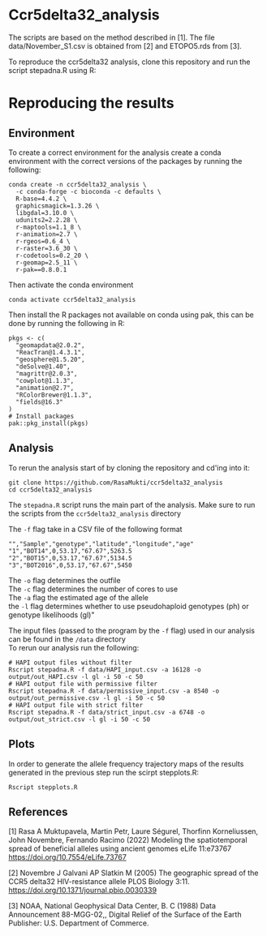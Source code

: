 # Ccr5delta32_analysis

The scripts are based on the method described in [1].
The file data/November_S1.csv is obtained from [2] and ETOPO5.rds from [3].

To reproduce the ccr5delta32 analysis, clone this repository and run the script stepadna.R using R:

# Reproducing the results
## Environment
To create a correct environment for the analysis create a conda environment with the correct versions of the packages by running the following:
```
conda create -n ccr5delta32_analysis \
  -c conda-forge -c bioconda -c defaults \
  R-base=4.4.2 \
  graphicsmagick=1.3.26 \
  libgdal=3.10.0 \
  udunits2=2.2.28 \
  r-maptools=1.1_8 \
  r-animation=2.7 \
  r-rgeos=0.6_4 \
  r-raster=3.6_30 \
  r-codetools=0.2_20 \
  r-geomap=2.5_11 \
  r-pak==0.8.0.1
```
Then activate the conda environment
```
conda activate ccr5delta32_analysis
```
Then install the R packages not available on conda using pak, this can be done by running the following in R:
```
pkgs <- c(
  "geomapdata@2.0.2", 
  "ReacTran@1.4.3.1",
  "geosphere@1.5.20",
  "deSolve@1.40",
  "magrittr@2.0.3",
  "cowplot@1.1.3",
  "animation@2.7",
  "RColorBrewer@1.1.3",
  "fields@16.3"
)
# Install packages
pak::pkg_install(pkgs)
```
## Analysis

To rerun the analysis start of by cloning the repository and cd'ing into it:
```
git clone https://github.com/RasaMukti/ccr5delta32_analysis
cd ccr5delta32_analysis
```
The `stepadna.R` script runs the main part of the analysis.
Make sure to run the scripts from the `ccr5delta32_analysis` directory

The `-f` flag take in a CSV file of the following format  
```
"","Sample","genotype","latitude","longitude","age"
"1","BOT14",0,53.17,"67.67",5263.5
"2","BOT15",0,53.17,"67.67",5134.5
"3","BOT2016",0,53.17,"67.67",5450
```
The `-o` flag determines the outfile  
The `-c` flag determines the number of cores to use  
The `-a` flag the estimated age of the allele  
the `-l` flag determines whether to use pseudohaploid genotypes (ph) or genotype likelihoods (gl)"  

The input files (passed to the program by the `-f` flag) used in our analysis can be found in the `/data` directory  
To rerun our analysis run the following:
```
# HAPI output files without filter
Rscript stepadna.R -f data/HAPI_input.csv -a 16128 -o output/out_HAPI.csv -l gl -i 50 -c 50 
# HAPI output file with permissive filter
Rscript stepadna.R -f data/permissive_input.csv -a 8540 -o output/out_permissive.csv -l gl -i 50 -c 50
# HAPI output file with strict filter
Rscript stepadna.R -f data/strict_input.csv -a 6748 -o output/out_strict.csv -l gl -i 50 -c 50
```
## Plots
In order to generate the allele frequency trajectory maps of the results generated in the previous step run the scirpt stepplots.R:

```
Rscript stepplots.R
```

## References
[1] Rasa A Muktupavela, Martin Petr, Laure Ségurel, Thorfinn Korneliussen, John Novembre, Fernando Racimo (2022) Modeling the spatiotemporal spread of beneficial alleles using ancient genomes eLife 11:e73767
https://doi.org/10.7554/eLife.73767

[2] Novembre J Galvani AP Slatkin M (2005) The geographic spread of the CCR5 delta32 HIV-resistance allele PLOS Biology 3:11. https://doi.org/10.1371/journal.pbio.0030339

[3] NOAA, National Geophysical Data Center, B. C (1988) Data Announcement 88-MGG-02,, Digital Relief of the Surface of the Earth Publisher: U.S. Department of Commerce.
